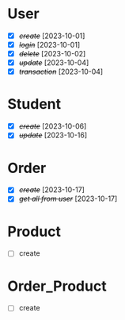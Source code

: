 # User
* [X] ~~*create*~~ [2023-10-01]
* [X] ~~*login*~~ [2023-10-01]
* [X] ~~*delete*~~ [2023-10-02]
* [X] ~~*update*~~ [2023-10-04]
* [X] ~~*transaction*~~ [2023-10-04]

# Student
* [X] ~~*create*~~ [2023-10-06]
* [X] ~~*update*~~ [2023-10-16]

# Order
* [X] ~~*create*~~ [2023-10-17]
* [X] ~~*get all from user*~~ [2023-10-17]

# Product
* [ ] create

# Order_Product
* [ ] create
